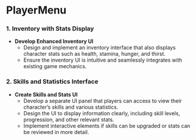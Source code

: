 # PlayerMenu

### **1. Inventory with Stats Display**

- **Develop Enhanced Inventory UI**
    - Design and implement an inventory interface that also displays character stats such as health, stamina, hunger, and thirst.
    - Ensure the inventory UI is intuitive and seamlessly integrates with existing game mechanics.

### **2. Skills and Statistics Interface**

- **Create Skills and Stats UI**
    - Develop a separate UI panel that players can access to view their character’s skills and various statistics.
    - Design the UI to display information clearly, including skill levels, progression, and other relevant stats.
    - Implement interactive elements if skills can be upgraded or stats can be reviewed in more detail.